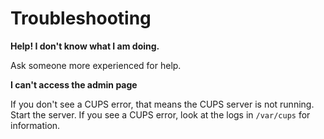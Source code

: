 # Troubleshooting

**Help! I don't know what I am doing.**

Ask someone more experienced for help.

**I can't access the admin page** 

If you don't see a CUPS error, that means the CUPS server is not running. Start the server. If you see a CUPS error, look at the logs in `/var/cups` for information.

